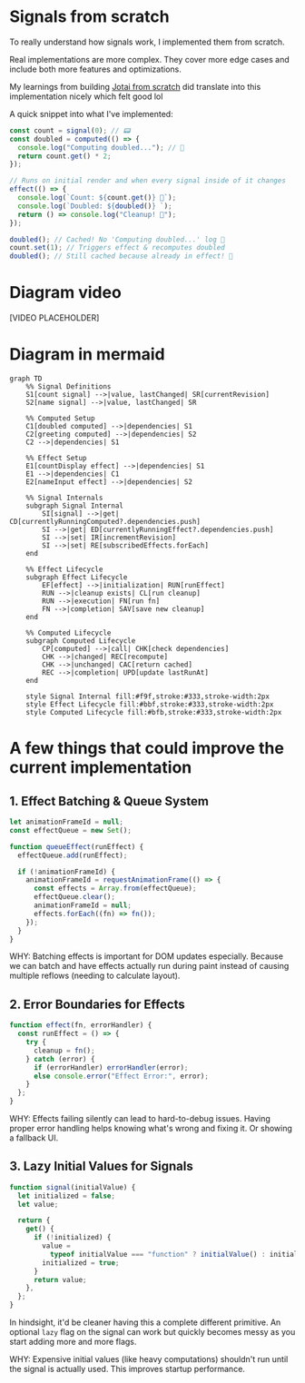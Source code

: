 # Signals from scratch

To really understand how signals work, I implemented them from scratch.

Real implementations are more complex. They cover more edge cases and include both more features and optimizations.

My learnings from building [Jotai from scratch](https://github.com/tigerabrodi/jotai-from-scratch) did translate into this implementation nicely which felt good lol

A quick snippet into what I've implemented:

```js
const count = signal(0); // 📟
const doubled = computed(() => {
  console.log("Computing doubled..."); // 🔄
  return count.get() * 2;
});

// Runs on initial render and when every signal inside of it changes
effect(() => {
  console.log(`Count: ${count.get()} 🔢`);
  console.log(`Doubled: ${doubled()} ️`);
  return () => console.log("Cleanup! 🧹");
});

doubled(); // Cached! No 'Computing doubled...' log 🎯
count.set(1); // Triggers effect & recomputes doubled
doubled(); // Still cached because already in effect! 🚀
```

# Diagram video

[VIDEO PLACEHOLDER]

# Diagram in mermaid

```mermaid
graph TD
    %% Signal Definitions
    S1[count signal] -->|value, lastChanged| SR[currentRevision]
    S2[name signal] -->|value, lastChanged| SR

    %% Computed Setup
    C1[doubled computed] -->|dependencies| S1
    C2[greeting computed] -->|dependencies| S2
    C2 -->|dependencies| S1

    %% Effect Setup
    E1[countDisplay effect] -->|dependencies| S1
    E1 -->|dependencies| C1
    E2[nameInput effect] -->|dependencies| S2

    %% Signal Internals
    subgraph Signal Internal
        SI[signal] -->|get| CD[currentlyRunningComputed?.dependencies.push]
        SI -->|get| ED[currentlyRunningEffect?.dependencies.push]
        SI -->|set| IR[incrementRevision]
        SI -->|set| RE[subscribedEffects.forEach]
    end

    %% Effect Lifecycle
    subgraph Effect Lifecycle
        EF[effect] -->|initialization| RUN[runEffect]
        RUN -->|cleanup exists| CL[run cleanup]
        RUN -->|execution| FN[run fn]
        FN -->|completion| SAV[save new cleanup]
    end

    %% Computed Lifecycle
    subgraph Computed Lifecycle
        CP[computed] -->|call| CHK[check dependencies]
        CHK -->|changed| REC[recompute]
        CHK -->|unchanged| CAC[return cached]
        REC -->|completion| UPD[update lastRunAt]
    end

    style Signal Internal fill:#f9f,stroke:#333,stroke-width:2px
    style Effect Lifecycle fill:#bbf,stroke:#333,stroke-width:2px
    style Computed Lifecycle fill:#bfb,stroke:#333,stroke-width:2px
```

# A few things that could improve the current implementation

## 1. Effect Batching & Queue System

```js
let animationFrameId = null;
const effectQueue = new Set();

function queueEffect(runEffect) {
  effectQueue.add(runEffect);

  if (!animationFrameId) {
    animationFrameId = requestAnimationFrame(() => {
      const effects = Array.from(effectQueue);
      effectQueue.clear();
      animationFrameId = null;
      effects.forEach((fn) => fn());
    });
  }
}
```

WHY: Batching effects is important for DOM updates especially. Because we can batch and have effects actually run during paint instead of causing multiple reflows (needing to calculate layout).

## 2. Error Boundaries for Effects

```js
function effect(fn, errorHandler) {
  const runEffect = () => {
    try {
      cleanup = fn();
    } catch (error) {
      if (errorHandler) errorHandler(error);
      else console.error("Effect Error:", error);
    }
  };
}
```

WHY: Effects failing silently can lead to hard-to-debug issues. Having proper error handling helps knowing what's wrong and fixing it. Or showing a fallback UI.

## 3. Lazy Initial Values for Signals

```js
function signal(initialValue) {
  let initialized = false;
  let value;

  return {
    get() {
      if (!initialized) {
        value =
          typeof initialValue === "function" ? initialValue() : initialValue;
        initialized = true;
      }
      return value;
    },
  };
}
```

In hindsight, it'd be cleaner having this a complete different primitive. An optional `lazy` flag on the signal can work but quickly becomes messy as you start adding more and more flags.

WHY: Expensive initial values (like heavy computations) shouldn't run until the signal is actually used. This improves startup performance.
